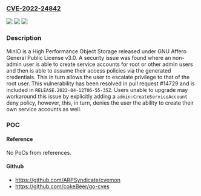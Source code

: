 ### [CVE-2022-24842](https://cve.mitre.org/cgi-bin/cvename.cgi?name=CVE-2022-24842)
![](https://img.shields.io/static/v1?label=Product&message=minio&color=blue)
![](https://img.shields.io/static/v1?label=Version&message=n%2Fa&color=blue)
![](https://img.shields.io/static/v1?label=Vulnerability&message=CWE-269%3A%20Improper%20Privilege%20Management&color=brighgreen)

### Description

MinIO is a High Performance Object Storage released under GNU Affero General Public License v3.0. A security issue was found where an non-admin user is able to create service accounts for root or other admin users and then is able to assume their access policies via the generated credentials. This in turn allows the user to escalate privilege to that of the root user. This vulnerability has been resolved in pull request #14729 and is included in `RELEASE.2022-04-12T06-55-35Z`. Users unable to upgrade may workaround this issue by explicitly adding a `admin:CreateServiceAccount` deny policy, however, this, in turn, denies the user the ability to create their own service accounts as well.

### POC

#### Reference
No PoCs from references.

#### Github
- https://github.com/ARPSyndicate/cvemon
- https://github.com/cokeBeer/go-cves

